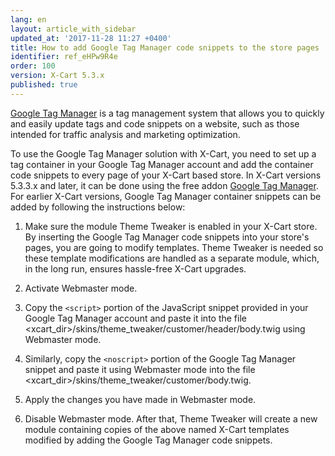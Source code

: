 ```yaml
---
lang: en
layout: article_with_sidebar
updated_at: '2017-11-28 11:27 +0400'
title: How to add Google Tag Manager code snippets to the store pages
identifier: ref_eHPw9R4e
order: 100
version: X-Cart 5.3.x
published: true
---
```


[Google Tag Manager](https://www.google.com/analytics/tag-manager/ "Google Tag Manager") is a tag management system that allows you to quickly and easily update tags and code snippets on a website, such as those intended for traffic analysis and marketing optimization. 

To use the Google Tag Manager solution with X-Cart, you need to set up a tag container in your Google Tag Manager account and add the container code snippets to every page of your X-Cart based store. In X-Cart versions 5.3.3.x and later, it can be done using the free addon [Google Tag Manager](https://market.x-cart.com/addons/google-tag-manager.html "How to add Google Tag Manager code snippets to the store pages"). For earlier X-Cart versions, Google Tag Manager container snippets can be added by following the instructions below:

1.  Make sure the module Theme Tweaker is enabled in your X-Cart store. By inserting the Google Tag Manager code snippets into your store's pages, you are going to modify templates. Theme Tweaker is needed so these template modifications are handled as a separate module, which, in the long run, ensures hassle-free X-Cart upgrades.

2.  Activate Webmaster mode.

3.  Copy the ``<script>`` portion of the JavaScript snippet provided in your Google Tag Manager account and paste it into the file <xcart_dir>/skins/theme_tweaker/customer/header/body.twig using Webmaster mode.

4.  Similarly, copy the ``<noscript>`` portion of the Google Tag Manager snippet and paste it using Webmaster mode into the file <xcart_dir>/skins/theme_tweaker/customer/body.twig.

5.  Apply the changes you have made in Webmaster mode.

6.  Disable Webmaster mode. After that, Theme Tweaker will create a new module containing copies of the above named X-Cart templates modified by adding the Google Tag Manager code snippets.

